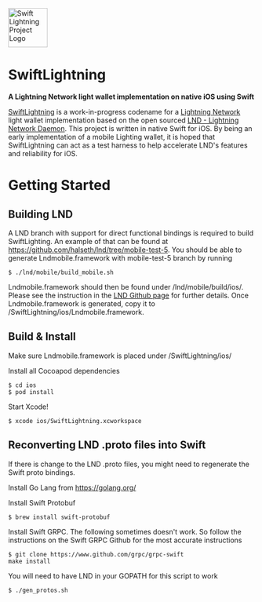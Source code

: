 <img src="https://www.swiftlightning.io/img/SwiftLightningProject.png" alt="Swift Lightning Project Logo" height="80" >

# SwiftLightning

**A Lightning Network light wallet implementation on native iOS using Swift**

[SwiftLightning](https://swiftlightning.io) is a work-in-progress codename for a [Lightning Network](https://lightning.network) light wallet implementation based on the open sourced [LND - Lightning Network Daemon](https://github.com/lightningnetwork/lnd). This project is written in native Swift for iOS. By being an early implementation of a mobile Lighting wallet, it is hoped that SwiftLightning can act as a test harness to help accelerate LND's features and reliability for iOS.

# Getting Started

## Building LND

A LND branch with support for direct functional bindings is required to build SwiftLighting. An example of that can be found at https://github.com/halseth/lnd/tree/mobile-test-5. You should be able to generate Lndmobile.framework with mobile-test-5 branch by running
```
$ ./lnd/mobile/build_mobile.sh
```
Lndmobile.framework should then be found under /lnd/mobile/build/ios/. Please see the instruction in the [LND Github page](https://github.com/lightningnetwork/lnd) for further details. Once Lndmobile.framework is generated, copy it to /SwiftLightning/ios/Lndmobile.framework.

## Build & Install

Make sure Lndmobile.framework is placed under /SwiftLightning/ios/

Install all Cocoapod dependencies
```
$ cd ios
$ pod install
```

Start Xcode!
```
$ xcode ios/SwiftLightning.xcworkspace
```

## Reconverting LND .proto files into Swift

If there is change to the LND .proto files, you might need to regenerate the Swift proto bindings.

Install Go Lang from https://golang.org/

Install Swift Protobuf
```
$ brew install swift-protobuf
```

Install Swift GRPC. The following sometimes doesn't work. So follow the instructions on the Swift GRPC Github for the most accurate instructions
```
$ git clone https://www.github.com/grpc/grpc-swift
make install
```

You will need to have LND in your GOPATH for this script to work
```
$ ./gen_protos.sh
```